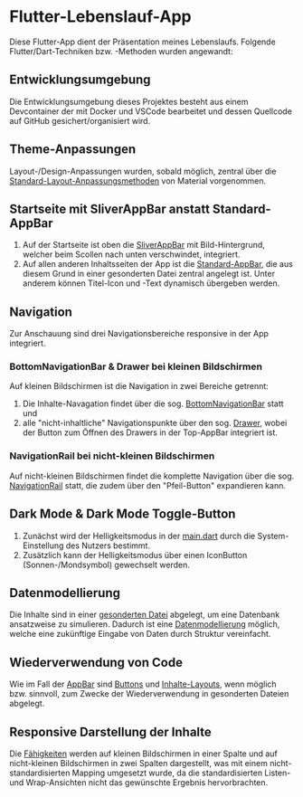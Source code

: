 # Flutter-Lebenslauf-App

Diese Flutter-App dient der Präsentation meines Lebenslaufs. Folgende Flutter/Dart-Techniken bzw. -Methoden wurden angewandt:

## Entwicklungsumgebung

Die Entwicklungsumgebung dieses Projektes besteht aus einem Devcontainer der mit Docker und VSCode bearbeitet und dessen Quellcode auf GitHub gesichert/organisiert wird.

## Theme-Anpassungen

Layout-/Design-Anpassungen wurden, sobald möglich, zentral über die [Standard-Layout-Anpassungsmethoden](lib/theme/theme_customize.dart) von Material vorgenommen.

## Startseite mit SliverAppBar anstatt Standard-AppBar

1. Auf der Startseite ist oben die [SliverAppBar](lib/utils/appbars/sliverappbar.dart) mit Bild-Hintergrund, welcher beim Scollen nach unten verschwindet, integriert.
2. Auf allen anderen Inhaltsseiten der App ist die [Standard-AppBar](lib/utils/appbars/appbar.dart), die aus diesem Grund in einer gesonderten Datei zentral angelegt ist. Unter anderem können Titel-Icon und -Text dynamisch übergeben werden.

## Navigation

Zur Anschauung sind drei Navigationsbereiche responsive in der App integriert.

### BottomNavigationBar & Drawer bei kleinen Bildschirmen

Auf kleinen Bildschirmen ist die Navigation in zwei Bereiche getrennt:

1. Die Inhalte-Navagation findet über die sog. [BottomNavigationBar](lib/utils/navigation/navbar.dart) statt und
2. alle "nicht-inhaltliche" Navigationspunkte über den sog. [Drawer](lib/utils/navigation/drawer.dart), wobei der Button zum Öffnen des Drawers in der Top-AppBar integriert ist.

### NavigationRail bei nicht-kleinen Bildschirmen

Auf nicht-kleinen Bildschirmen findet die komplette Navigation über die sog. [NavigationRail](lib/utils/navigation/navbar.dart) statt, die zudem über den "Pfeil-Button" expandieren kann.

## Dark Mode & Dark Mode Toggle-Button

1. Zunächst wird der Helligkeitsmodus in der [main.dart](lib/main.dart) durch die System-Einstellung des Nutzers bestimmt.
2. Zusätzlich kann der Helligkeitsmodus über einen IconButton (Sonnen-/Mondsymbol) gewechselt werden.

## Datenmodellierung

Die Inhalte sind in einer [gesonderten Datei](lib/data/sd_data.dart) abgelegt, um eine Datenbank ansatzweise zu simulieren. Dadurch ist eine [Datenmodellierung](lib/models/content_container_models.dart) möglich, welche eine zukünftige Eingabe von Daten durch Struktur vereinfacht.

## Wiederverwendung von Code

Wie im Fall der [AppBar](lib/utils/appbars/appbar.dart) sind [Buttons](lib/utils/buttons.dart) und [Inhalte-Layouts](lib/utils/content_containers.dart), wenn möglich bzw. sinnvoll, zum Zwecke der Wiederverwendung in gesonderten Dateien abgelegt.

## Responsive Darstellung der Inhalte

Die [Fähigkeiten](lib/pages/skills_page.dart) werden auf kleinen Bildschirmen in einer Spalte und auf nicht-kleinen Bildschirmen in zwei Spalten dargestellt, was mit einem nicht-standardisierten Mapping umgesetzt wurde, da die standardisierten Listen- und Wrap-Ansichten nicht das gewünschte Ergebnis hervorbrachten.